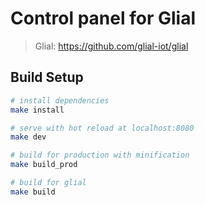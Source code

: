 # Control panel for Glial

> Glial: https://github.com/glial-iot/glial

## Build Setup

``` bash
# install dependencies
make install

# serve with hot reload at localhost:8080
make dev

# build for production with minification
make build_prod

# build for glial
make build
```
